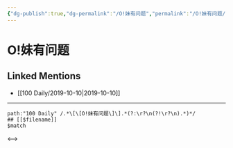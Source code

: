```yaml
---
{"dg-publish":true,"dg-permalink":"/O!妹有问题","permalink":"/O!妹有问题/"}
---
```


# O!妹有问题

## Linked Mentions
- [[100 Daily/2019-10-10\|2019-10-10]]


---

```expander
path:"100 Daily" /.*\[\[O!妹有问题\]\].*(?:\r?\n(?!\r?\n).*)*/
## [[$filename]]
$match
```

<-->